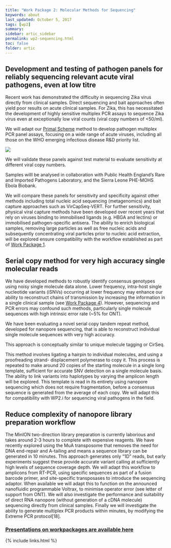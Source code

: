 ```yaml
---
title: "Work Package 2: Molecular Methods for Sequencing"
keywords: about
last_updated: October 5, 2017
tags: [wp2]
summary:
sidebar: artic_sidebar
permalink: wp2-sequencing.html
toc: false
folder: artic
---
```


## Development and testing of pathogen panels for reliably sequencing relevant acute viral pathogens, even at low titre

Recent work has demonstrated the difficulty in sequencing Zika virus directly from clinical samples. Direct sequencing and bait approaches often yield poor results on acute clinical samples. For Zika, this has necessitated the development of highly sensitive multiplex PCR assays to sequence Zika virus even at exceptionally low viral counts (viral copy numbers of <50/ml).

We will adapt our <a href="https://primal.zibraproject.org">Primal Scheme</a> method to develop pathogen multiplex PCR panel assays, focusing on a wide range of acute viruses, including all those on the WHO emerging infectious disease R&D priority list.

<img src="/images/">

We will validate these panels against test material to evaluate sensitivity at different viral copy numbers.

Samples willl be analysed in collaboration with Public Health England’s Rare and Imported Pathogens Laboratory, and the Sierra Leone PHE-MOHS Ebola Biobank.

We will compare these panels for sensitivity and specificity against other methods including total nucleic acid sequencing (metagenomics) and bait capture approaches such as VirCapSeq-VERT. For further sensitivity, physical viral capture methods have been developed over recent years that rely on viruses binding to immobilised ligands (e.g. HBGA and lectins) or immobilised pathogen-specific antisera. The ability to enrich biological samples, removing large particles as well as free nucleic acids and subsequently concentrating viral particles prior to nucleic acid extraction, will be explored ensure compatibility with the workflow established as part of <a href="/wp1-fieldlab.html">Work Package 1</a>.

## Serial copy method for very high accuracy single molecular reads

We have developed methods to robustly identify consensus genotypes using noisy single molecule data alone. Lower frequency, intra-host single nucleotide variants (iSNVs) occurring at lower frequency may enhance our ability to reconstruct chains of transmission by increasing the information in a single clinical sample (see <a href="/wp4-phylogenetics.html">Work Package 4</a>). However, sequencing and PCR errors may confound such methods, particularly single molecule sequences with high intrinsic error rate (~5% for ONT).

We have been evaluating a novel serial copy tandem repeat method, developed for nanopore sequencing, that is able to reconstruct individual single molecule sequences with very high accuracy.

This approach is conceptually similar to unique molecule tagging or CirSeq.

This method involves ligating a hairpin to individual molecules, and using a proofreading strand- displacement polymerase to copy it. This process is repeated to make around 20 copies of the starting molecule in a single long template, sufficient for accurate SNV detection on a single molecule basis. The ability to link variants into haplotypes by varying the amplicon length will be explored. This template is read in its entirety using nanopore sequencing which does not require fragmentation, before a consensus sequence is generated from the average of each copy. We will adapt this for compatibility with WP2.i for sequencing viral pathogens in the field.

## Reduce complexity of nanopore library preparation workflow

The MinION two-direction library preparation is currently laborious and takes around 2-3 hours to complete with expensive reagents. We have recently explored using the MuA transposome that removes the need for DNA end-repair and A-tailing and means a sequence library can be generated in 10 minutes. This approach generates only “1D” reads, but early experiments suggest these provide accurate variant calling at sufficiently high levels of sequence coverage depth. We will adapt this workflow to amplicons from RT-PCR, using specific sequences as part of a fusion barcode primer, and site-specific transposases to introduce the sequencing adaptor. When available we will adapt this to function on the announced nanofluidic programmable Voltrax, to minimise operator error (see letter of support from ONT). We will also investigate the performance and suitability of direct RNA nanopore (without generation of a cDNA molecule) sequencing directly from clinical samples. Finally we will investigate the ability to generate multiplex PCR products within minutes, by modifying the Extreme PCR protocol[18].

### [Presentations on workpackages are available here](presentations)

{% include links.html %}
